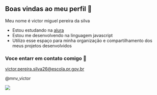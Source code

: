 ## Boas vindas ao meu perfil 👋

Meu nome é victor miguel pereira da silva

- Estou estudando na [alura](https://www.alura.com.br)
- Estou me desenvolvendo na linguagem javascript
- Utilizo esse espaço para minha organização e compartilhamento dos meus projetos desenvolvidos

### Voce entarr em contato comigo 📧

victor.pereira.silva26@escola.pr.gov.br

@mnv_victor

![](https://media1.tenor.com/m/RzSPDIqkgoIAAAAC/goku-dragon-ball-z.gif)

